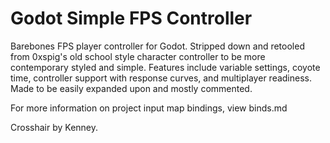 # Godot Simple FPS Controller

Barebones FPS player controller for Godot. Stripped down and retooled from 0xspig's old school style character controller to be more contemporary styled and simple. Features include variable settings, coyote time, controller support with response curves, and multiplayer readiness. Made to be easily expanded upon and mostly commented.

For more information on project input map bindings, view binds.md

Crosshair by Kenney.

